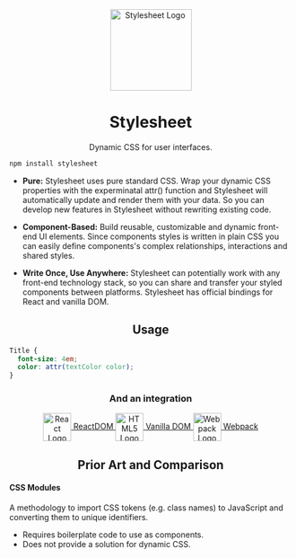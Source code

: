 <div align="center" href="">
    <img height="145" src="https://cdn.rawgit.com/500tech/stylesheet/master/assets/stylesheet.svg" alt="Stylesheet Logo" align="center" />
<h1>Stylesheet</h1>
<p>Dynamic CSS for user interfaces.</p>
</div>

```bash
npm install stylesheet
```

 - **Pure:** Stylesheet uses pure standard CSS. Wrap your dynamic CSS properties with the experminatal attr() function and Stylesheet will automatically update and render them with your data. So you can develop new features in Stylesheet without rewriting existing code.
 
 - **Component-Based:** Build reusable, customizable and dynamic front-end UI elements. Since components styles is written in plain CSS you can easily define components's complex relationships, interactions and shared styles.
 
 - **Write Once, Use Anywhere:** Stylesheet can potentially work with any front-end technology stack, so you can share and transfer your styled components between platforms. Stylesheet has official bindings for React and vanilla DOM.

<h2 align="center">Usage</h2>

```CSS
Title {
  font-size: 4em;
  color: attr(textColor color);
}
```

<h3 align="center">And an integration</h3>

<div align="center">
  <a href="https://github.com/500tech/stylesheet/tree/master/react-dom">
      <img width="50" src="https://cdn.rawgit.com/500tech/stylesheet/master/assets/react.svg" alt="React Logo" align="center">
      <span>ReactDOM</span>
  </a>
  <a href="https://github.com/500tech/stylesheet/tree/master/vanilla-dom">
      <img width="50" src="https://cdn.rawgit.com/500tech/stylesheet/master/assets/dom.svg" alt="HTML5 Logo" align="center">
      <span>Vanilla DOM</span>
  </a>
  <a href="https://github.com/500tech/stylesheet/tree/master/loader">
      <img width="50" src="https://cdn.rawgit.com/500tech/stylesheet/master/assets/webpack.svg" alt="Webpack Logo" align="center">
      <span>Webpack</span>
  </a>
</div>

<h2 align="center">Prior Art and Comparison</h2>

#### CSS Modules
A methodology to import CSS tokens (e.g. class names) to JavaScript and converting them to unique identifiers.

 - Requires boilerplate code to use as components.
 - Does not provide a solution for dynamic CSS.
